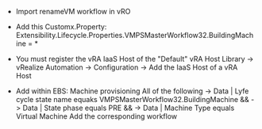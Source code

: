- Import renameVM workflow in vRO

- Add this Customx.Property:
Extensibility.Lifecycle.Properties.VMPSMasterWorkflow32.BuildingMachine = *

- You must register the vRA IaaS Host of the "Default" vRA Host
Library -> vRealize Automation -> Configuration -> Add the IaaS Host of a vRA Host

- Add within EBS:
Machine provisioning
	All of the following 	-> Data | Lyfe cycle state name equaks VMPSMasterWorkflow32.BuildingMachine && 
				-> Data | State phase equals PRE &&
				-> Data | Machine Type equals Virtual Machine
	Add the corresponding workflow
